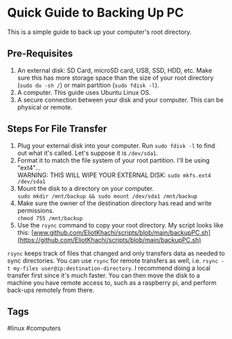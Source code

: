 # Quick Guide to Backing Up PC

This is a simple guide to back up your computer's root directory.  

## Pre-Requisites
1. An external disk: SD Card, microSD card, USB, SSD, HDD, etc. Make sure this has more storage space than the size of your root directory (`sudo du -sh /`) or main partition (`sudo fdisk -l`).  
2. A computer. This guide uses Ubuntu Linux OS.  
3. A secure connection between your disk and your computer. This can be physical or remote.  

## Steps For File Transfer
1. Plug your external disk into your computer. Run `sudo fdisk -l` to find out what it's called. Let's suppose it is `/dev/sda1`.  
2. Format it to match the file system of your root partition. I'll be using "ext4"...  
WARNING: THIS WILL WIPE YOUR EXTERNAL DISK: `sudo mkfs.ext4 /dev/sda1`  
3. Mount the disk to a directory on your computer.  
`sudo mkdir /mnt/backup && sudo mount /dev/sda1 /mnt/backup`
4. Make sure the owner of the destination directory has read and write permissions.  
`chmod 755 /mnt/backup`  
5. Use the `rsync` command to copy your root directory. My script looks like this: [www.github.com/EliotKhachi/scripts/blob/main/backupPC.sh](https://github.com/EliotKhachi/scripts/blob/main/backupPC.sh)  

`rsync` keeps track of files that changed and only transfers data as needed to sync directories. You can use `rsync` for remote transfers as well, i.e. `rsync -t my-files user@ip:destination-directory`. I recommend doing a local transfer first since it's much faster. You can then move the disk to a machine you have remote access to, such as a raspberry pi, and perform back-ups remotely from there.  

## Tags
#linux #computers

